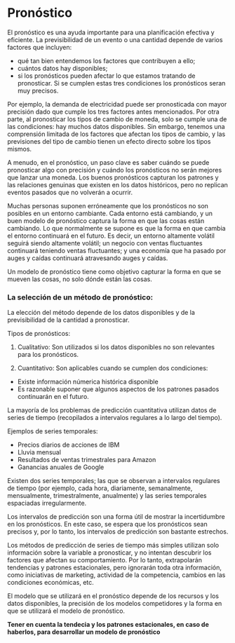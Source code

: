 # Pronóstico
 El pronóstico es una ayuda importante para una planificación efectiva y eficiente. La previsibilidad de un evento o una cantidad depende de varios factores que incluyen:
- qué tan bien entendemos los factores que contribuyen a ello;
- cuántos datos hay disponibles;
- si los pronósticos pueden afectar lo que estamos tratando de pronosticar.
Si se cumplen estas tres condiciones los pronósticos seran muy precisos.

Por ejemplo, la demanda de electricidad puede ser pronosticada con mayor precisión dado que cumple los tres factores antes mencionados. Por otra parte,  al pronosticar los tipos de cambio de moneda, solo se cumple una de las condiciones: hay muchos datos disponibles. Sin embargo, tenemos una comprensión limitada de los factores que afectan los tipos de cambio, y las previsiones del tipo de cambio tienen un efecto directo sobre los tipos mismos.

A menudo, en el pronóstico, un paso clave es saber cuándo se puede pronosticar algo con precisión y cuándo los pronósticos no serán mejores que lanzar una moneda. Los buenos pronósticos capturan los patrones y las relaciones genuinas que existen en los datos históricos, pero no replican eventos pasados que no volverán a ocurrir.

Muchas personas suponen erróneamente que los pronósticos no son posibles en un entorno cambiante. Cada entorno está cambiando, y un buen modelo de pronóstico captura la forma en que las cosas están cambiando. Lo que normalmente se supone es que la forma en que cambia el entorno continuará en el futuro. Es decir, un entorno altamente volátil seguirá siendo altamente volátil; un negocio con ventas fluctuantes continuará teniendo ventas fluctuantes; y una economía que ha pasado por auges y caídas continuará atravesando auges y caídas.

Un modelo de pronóstico tiene como objetivo capturar la forma en que se mueven las cosas, no solo dónde están las cosas.

### La selección de un método de pronóstico:
La elección del método depende de los datos disponibles y de la previsibilidad de la cantidad a pronosticar. 

Tipos de pronósticos:

1. Cualitativo: Son utilizados si los datos disponibles no son relevantes para los pronósticos.

2. Cuantitativo: Son aplicables cuando se cumplen dos condiciones: 
 - Existe información númerica histórica disponible
 - Es razonable suponer que algunos aspectos de los patrones pasados continuarán en el futuro.
 
La mayoría de los problemas de predicción cuantitativa utilizan datos de series de tiempo (recopilados a intervalos regulares a lo largo del tiempo).

Ejemplos de series temporales:
- Precios diarios de acciones de IBM
- Lluvia mensual
- Resultados de ventas trimestrales para Amazon
- Ganancias anuales de Google

Existen dos series temporales; las que se observan a intervalos regulares de tiempo (por ejemplo, cada hora, diariamente, semanalmente, mensualmente, trimestralmente, anualmente) y las series temporales espaciadas irregularmente.

Los intervalos de predicción son una forma útil de mostrar la incertidumbre en los pronósticos. En este caso, se espera que los pronósticos sean precisos y, por lo tanto, los intervalos de predicción son bastante estrechos.

Los métodos de predicción de series de tiempo más simples utilizan solo información sobre la variable a pronosticar, y no intentan descubrir los factores que afectan su comportamiento. Por lo tanto, extrapolarán tendencias y patrones estacionales, pero ignorarán toda otra información, como iniciativas de marketing, actividad de la competencia, cambios en las condiciones económicas, etc.

El modelo que se utilizará en el pronóstico depende de los recursos y los datos disponibles, la precisión de los modelos competidores y la forma en que se utilizará el modelo de pronóstico.

**Tener en cuenta la tendecia y los patrones estacionales, en caso de haberlos, para desarrollar un modelo de pronóstico**



